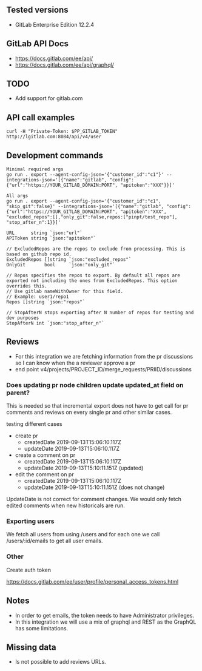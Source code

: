 ## Tested versions

- GitLab Enterprise Edition 12.2.4

## GitLab API Docs
- https://docs.gitlab.com/ee/api/
- https://docs.gitlab.com/ee/api/graphql/

## TODO
- Add support for gitlab.com

## API call examples

```
curl -H "Private-Token: $PP_GITLAB_TOKEN" http://lgitlab.com:8084/api/v4/user
```

## Development commands

```
Minimal required args
go run . export --agent-config-json='{"customer_id":"c1"}' --integrations-json='[{"name":"gitlab", "config":{"url":"https://YOUR_GITLAB_DOMAIN:PORT", "apitoken":"XXX"}}]'
```

```
All args
go run . export --agent-config-json='{"customer_id":"c1", "skip_git":false}' --integrations-json='[{"name":"gitlab", "config":{"url":"https://YOUR_GITLAB_DOMAIN:PORT", "apitoken":"XXX", "excluded_repos":[],"only_git":false,repos:["pinpt/test_repo"], "stop_after_n":1}}]'
```

```
URL      string `json:"url"`
APIToken string `json:"apitoken"`

// ExcludedRepos are the repos to exclude from processing. This is based on github repo id.
ExcludedRepos []string `json:"excluded_repos"`
OnlyGit       bool     `json:"only_git"`

// Repos specifies the repos to export. By default all repos are exported not including the ones from ExcludedRepos. This option overrides this.
// Use gitlab nameWithOwner for this field.
// Example: user1/repo1
Repos []string `json:"repos"`

// StopAfterN stops exporting after N number of repos for testing and dev purposes
StopAfterN int `json:"stop_after_n"`
```    

## Reviews
- For this integration we are fetching information from the pr discussions so I can know when the a reviewer approve a pr
- end point v4/projects/PROJECT_ID/merge_requests/PRIID/discussions

### Does updating pr node children update updated_at field on parent?

This is needed so that incremental export does not have to get call for pr comments and reviews on every single pr and other similar cases.

testing different cases

- create pr
    - createdDate  2019-09-13T15:06:10.117Z
    - updateDate   2019-09-13T15:06:10.117Z
- create a comment on pr
    - createdDate  2019-09-13T15:06:10.117Z
    - updateDate   2019-09-13T15:10:11.151Z (updated)
- edit the comment on pr
    - createdDate  2019-09-13T15:06:10.117Z
    - updateDate   2019-09-13T15:10:11.151Z (does not change)

UpdateDate is not correct for comment changes. We would only fetch edited comments when new historicals are run.

### Exporting users

We fetch all users from using /users and for each one we call /users/:id/emails to get all user emails.

### Other

Create auth token

https://docs.gitlab.com/ee/user/profile/personal_access_tokens.html

## Notes

- In order to get emails, the token needs to have Administrator privileges.
- In this integration we will use a mix of graphql and REST as the GraphQL has some limitations.

## Missing data
- Is not possible to add reviews URLs.